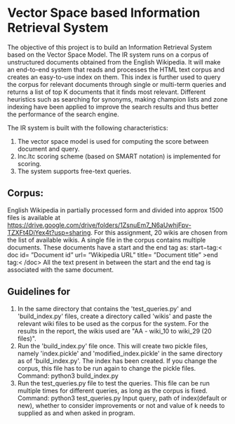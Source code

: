 # Vector Space based Information Retrieval System

The objective of this project is to build an Information Retrieval System based on the Vector Space Model. The IR system runs on a corpus of unstructured documents obtained from the English Wikipedia. It will make an end-to-end system that reads and processes the HTML text corpus and creates an easy-to-use index on them. This index is further used to query the corpus for relevant documents through single or multi-term queries and returns a list of top K documents that it finds most relevant. Different heuristics such as searching for synonyms, making champion lists and zone indexing have been applied to improve the search results and thus better the performance of the search engine. 

The IR system is built with the following characteristics:
1. The vector space model is used for computing the score between document and query.
2. lnc.ltc scoring scheme (based on SMART notation) is implemented for scoring.
3. The system supports free-text queries.

## Corpus:
English  Wikipedia  in  partially  processed  form  and  divided  into  approx  1500  files  is  available  at https://drive.google.com/drive/folders/1ZsnuEm7_N6aUwhjFpv-TZXFt4DiYex4t?usp=sharing. For this assignment, 20 wikis are chosen from the list of available wikis.  A single file in the corpus contains multiple documents.  These documents have a start and the end tag as:
start−tag:<  doc  id=  ”Document  id” url=  ”Wikipedia  URL” title=  ”Document  title” >end tag:< /doc>
All the text present in between the start and the end tag is associated with the same document.




## Guidelines for 
1. In the same directory that contains the 'test_queries.py' and 'build_index.py' files, create a directory called 'wikis' and paste the relevant wiki files to be used as the corpus for the system. For the results in the report, the wikis used are "AA - wiki_10 to wiki_29 (20 files)".
2. Run the 'build_index.py' file once. This will create two pickle files, namely 'index.pickle' and 'modified_index.pickle' in the same directory as of 'build_index.py'. The index has been created. If you change the corpus, this file has to be run again to change the pickle files.
	Command: 	python3 build_index.py
3. Run the test_queries.py file to test the queries. This file can be run multiple times for different queries, as long as the corpus is fixed.
	Command: 	python3 test_queries.py
   Input query, path of index(default or new), whether to consider improvements or not and value of k needs to supplied as and when asked in program.
